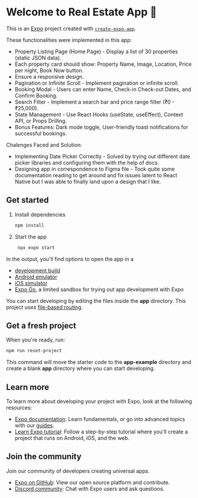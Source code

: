 # Welcome to Real Estate App 👋

This is an [Expo](https://expo.dev) project created with [`create-expo-app`](https://www.npmjs.com/package/create-expo-app).

These functionalities were implemented in this app:
- Property Listing Page (Home Page) - Display a list of 30 properties (static JSON data).
- Each property card should show: Property Name, Image, Location, Price per night, Book
Now button.
- Ensure a responsive design.
- Pagination or Infinite Scroll - Implement pagination or infinite scroll.
- Booking Modal - Users can enter Name, Check-in Check-out Dates, and Confirm Booking.
- Search Filter - Implement a search bar and price range filter (₹0 - ₹25,000).
- State Management - Use React Hooks (useState, useEffect), Context API, or Props Drilling.
- Bonus Features: Dark mode toggle, User-friendly toast notifications for successful
bookings.

Chalenges Faced and Solution:
- Implementing Date Picker Correctly - Solved by trying out different date picker libraries and configuring them with the help of docs.
- Designing app in correspondence to Figma file - Took quite some documentation reading to get around and fix issues latent to React Native but I was able to finally land upon a design that I like.

## Get started

1. Install dependencies

   ```bash
   npm install
   ```

2. Start the app

   ```bash
    npx expo start
   ```

In the output, you'll find options to open the app in a

- [development build](https://docs.expo.dev/develop/development-builds/introduction/)
- [Android emulator](https://docs.expo.dev/workflow/android-studio-emulator/)
- [iOS simulator](https://docs.expo.dev/workflow/ios-simulator/)
- [Expo Go](https://expo.dev/go), a limited sandbox for trying out app development with Expo

You can start developing by editing the files inside the **app** directory. This project uses [file-based routing](https://docs.expo.dev/router/introduction).

## Get a fresh project

When you're ready, run:

```bash
npm run reset-project
```

This command will move the starter code to the **app-example** directory and create a blank **app** directory where you can start developing.

## Learn more

To learn more about developing your project with Expo, look at the following resources:

- [Expo documentation](https://docs.expo.dev/): Learn fundamentals, or go into advanced topics with our [guides](https://docs.expo.dev/guides).
- [Learn Expo tutorial](https://docs.expo.dev/tutorial/introduction/): Follow a step-by-step tutorial where you'll create a project that runs on Android, iOS, and the web.

## Join the community

Join our community of developers creating universal apps.

- [Expo on GitHub](https://github.com/expo/expo): View our open source platform and contribute.
- [Discord community](https://chat.expo.dev): Chat with Expo users and ask questions.
